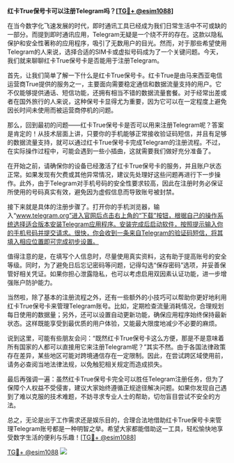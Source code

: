 **红卡True保号卡可以注册Telegram吗？[[TG💪+ @esim1088](https://t.me/s/esim1088)]**

在当今数字化飞速发展的时代，即时通讯工具已经成为我们日常生活中不可或缺的一部分。而提到即时通讯应用，Telegram无疑是一个绕不开的存在。这款以隐私保护和安全性著称的应用程序，吸引了无数用户的目光。然而，对于那些希望使用Telegram的人来说，选择合适的SIM卡或虚拟号码成为了一个关键问题。今天，我们就来聊聊红卡True保号卡是否能用于注册Telegram。

首先，让我们简单了解一下什么是红卡True保号卡。红卡True是由马来西亚电信运营商True提供的服务之一，主要面向需要稳定通信和数据流量支持的用户。它不仅能够提供通话、短信功能，还拥有相当不错的数据流量套餐。对于经常出差或者在国外旅行的人来说，这种保号卡显得尤为重要，因为它可以在一定程度上避免因长时间未使用而被运营商停机的问题。

那么，回到最初的问题——红卡True保号卡是否可以用来注册Telegram呢？答案是肯定的！从技术层面上讲，只要你的手机能够正常接收验证码短信，并且有足够的数据流量支持，就可以通过红卡True保号卡完成Telegram的注册流程。不过，在实际操作过程中，可能会遇到一些小插曲，这就需要我们做好充分准备了。

在开始之前，请确保你的设备已经激活了红卡True保号卡的服务，并且账户状态正常。如果发现有欠费或其他异常情况，建议先处理好这些问题再进行下一步操作。此外，由于Telegram对手机号码的安全性要求较高，因此在注册时务必保证所使用的号码真实有效，避免因为虚假信息而导致账号被封禁。

接下来就是具体的注册步骤了。打开你的手机浏览器，输入“www.telegram.org”进入官网后点击右上角的“下载”按钮，根据自己的操作系统选择适合版本安装Telegram应用程序。安装完成后启动软件，按照提示输入你的手机号码并提交请求。很快，你会收到一条来自Telegram的验证码短信，将其填入相应位置即可完成初步设置。

值得注意的是，在填写个人信息时，尽量使用真实资料，这有助于提高账号的安全等级。同时，为了避免日后忘记密码等问题，记得勾选“保存密码”选项，并妥善保管好相关凭证。如果你担心泄露隐私，也可以考虑启用双因素认证功能，进一步增强账户防护能力。

当然啦，除了基本的注册流程之外，还有一些额外的小技巧可以帮助你更好地利用红卡True保号卡来管理Telegram账号。比如，定期检查流量消耗情况，合理规划每日使用的数据量；另外，还可以设置自动更新功能，确保应用程序始终保持最新状态。这样既能享受到最优质的用户体验，又能最大限度地减少不必要的麻烦。

说到这里，可能有些朋友会问：“既然红卡True保号卡这么方便，那是不是意味着所有国家的人都可以直接用它来注册Telegram呢？”其实不然。由于各国法律政策存在差异，某些地区可能对跨境通信存在一定限制。因此，在尝试跨区域使用前，请务必查阅当地法律法规，以免触犯相关规定而造成损失。

最后再强调一遍：虽然红卡True保号卡完全可以胜任Telegram注册任务，但为了保障个人权益不受侵害，建议大家始终遵循正规途径解决问题。如果你发现自己遇到了难以克服的技术难题，不妨寻求专业人士的帮助，切勿盲目尝试不安全的方法。

总之，无论是出于工作需求还是娱乐目的，合理合法地借助红卡True保号卡来管理Telegram账号都是一种明智之举。希望大家都能借助这一工具，轻松愉快地享受数字生活的便利与乐趣！[[TG💪+ @esim1088](https://t.me/s/esim1088)]

[TG💪+ @esim1088](https://t.me/s/esim1088) ![](https://i.postimg.cc/4NQfJmqS/Snipaste-2025-05-13-00-14-12.png)